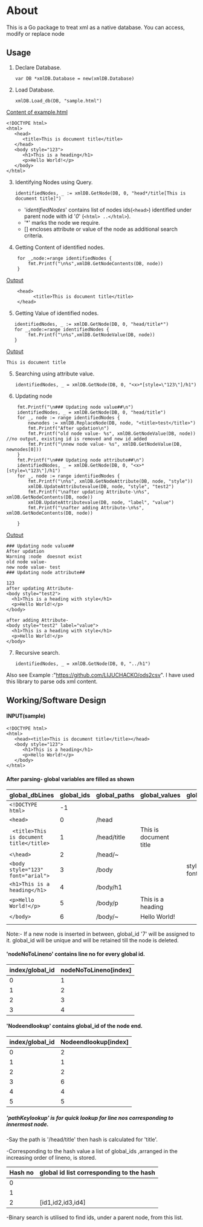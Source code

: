 # About
This is a Go package to treat xml as a native database. You can access, modify or replace node


## Usage

1. Declare Database.

     `var DB *xmlDB.Database = new(xmlDB.Database) `

2. Load Database.

    `xmlDB.Load_db(DB, "sample.html")`

<u> Content of example.html</u>

```
<!DOCTYPE html>
<html>
   <head>
      <title>This is document title</title>
   </head>	
   <body style="123">
      <h1>This is a heading</h1>
      <p>Hello World!</p>
   </body>	
</html>
```

3. Identifying Nodes using Query.

    `identifiedNodes, _ := xmlDB.GetNode(DB, 0, "head*/title[This is document title]")`

   -  '*identifiedNodes*' contains list of nodes ids(`<head>`) identified under parent node with id '*0*' (`<html> ..</html>`).
   - '\*'  marks the node we require.
   -  [] encloses attribute or value of the node as additional search criteria.

4. Getting Content of identified nodes.
```
    for _,node:=range identifiedNodes {
        fmt.Printf("\n%s",xmlDB.GetNodeContents(DB, node))
    }
```
<u>Output</u>
```
    <head>
          <title>This is document title</title>
    </head>
```
5. Getting Value of identified nodes.

```
   identifiedNodes, _ := xmlDB.GetNode(DB, 0, "head/title*")
   for _,node:=range identifiedNodes {
        fmt.Printf("\n%s",xmlDB.GetNodeValue(DB, node))
   }
```
<u>Output</u>
```
This is document title
```
5. Searching using attribute value.

    `identifiedNodes, _ = xmlDB.GetNode(DB, 0, "<x>*[style=\"123\"]/h1")`

6. Updating node

```
	fmt.Printf("\n### Updating node value##\n")
	identifiedNodes, _ = xmlDB.GetNode(DB, 0, "head/title")
	for _, node := range identifiedNodes {
		newnodes := xmlDB.ReplaceNode(DB, node, "<title>test</title>")
		fmt.Printf("After updation\n")
		fmt.Printf("old node value- %s", xmlDB.GetNodeValue(DB, node)) //no output, existing id is removed and new id added
		fmt.Printf("\nnew node value- %s", xmlDB.GetNodeValue(DB, newnodes[0]))
	}
	fmt.Printf("\n### Updating node attribute##\n")
	identifiedNodes, _ = xmlDB.GetNode(DB, 0, "<x>*[style=\"123\"]/h1")
	for _, node := range identifiedNodes {
		fmt.Printf("\n%s", xmlDB.GetNodeAttribute(DB, node, "style"))
		xmlDB.UpdateAttributevalue(DB, node, "style", "test2")
		fmt.Printf("\nafter updating Attribute-\n%s", xmlDB.GetNodeContents(DB, node))
		xmlDB.UpdateAttributevalue(DB, node, "label", "value")
		fmt.Printf("\nafter adding Attribute-\n%s", xmlDB.GetNodeContents(DB, node))

	}
```
<u>Output</u>
```
### Updating node value##
After updation
Warning :node  doesnot exist
old node value- 
new node value- test
### Updating node attribute##

123
after updating Attribute-
<body style="test2">
  <h1>This is a heading with style</h1>
  <p>Hello World!</p>
</body>

after adding Attribute-
<body style="test2" label="value">
  <h1>This is a heading with style</h1>
  <p>Hello World!</p>
</body>
```

7. Recursive search.

     `identifiedNodes, _ = xmlDB.GetNode(DB, 0, "../h1")`

Also see Example  :"https://github.com/LIJUCHACKO/ods2csv". I have used this library to parse ods xml content.


## Working/Software Design

#### INPUT(sample)

```
<!DOCTYPE html>
<html>
   <head><title>This is document title</title></head>	
   <body style="123">
      <h1>This is a heading</h1>
      <p>Hello World!</p>
   </body>	
</html>
```
#### After parsing- global variables are filled as shown

| global_dbLines                         |   global_ids |  global_paths |  global_values         |  global_attributes      |
|----------------------------------------|--------------|---------------|------------------------|-------------------------|
|` <!DOCTYPE html> `                     |  -1          |               |                        |                         |
|` <head> `                              |   0          | /head         |                        |                         |
|` <title>This is document title</title>`|   1          | /head/title   | This is document title |                         |
| ` <\head> `                            |   2          | /head/~       |                        |                         |
| `<body style="123" font="arial">`      |   3          | /body         |                        | style="123"\|\| font="arial"|
| `<h1>This is a heading</h1>  `         |   4          | /body/h1      |                        |                         |
| `<p>Hello World!</p> `                 |   5          | /body/p       | This is a heading      |                         |
| `</body>`                              |   6          | /body/~       | Hello World!           |                         |
|                                        |              |               |                        |                         |

Note:- If a new node is inserted in between, global_id '7' will be assigned to it. global_id will be unique and will be retained till the node is deleted.


#### 'nodeNoToLineno' contains  line no for every global id.

|   index/global_id|  nodeNoToLineno[index]|
|------------------|-----------------------|
|     0            |    1                  |
|     1            |    2                  |
|     2            |    3                  |
|     3            |    4                  |





#### 'Nodeendlookup' contains global_id of the node end.

|   index/global_id|  Nodeendlookup[index]|
|------------------|----------------------|
|     0            |    2                 |
|     1            |    1                 |
|     2            |    2                 |
|     3            |    6                 |
|     4            |    4                 |
|     5            |    5                 |


##### 'pathKeylookup'  is for quick lookup for line nos corresponding to innermost node.

-Say the path is '/head/title' then hash is calculated for 'title'.

-Corresponding to the hash value a list of global_ids ,arranged in the increasing order of lineno, is stored.


| Hash no |  global id list corresponding to the hash |
|---------|-------------------------------------------|
|    0    |                                           |
|    1    |                                           |
|    2    |   [id1,id2,id3,id4]                       |


-Binary search is utilised  to  find ids, under a parent node, from this list.
